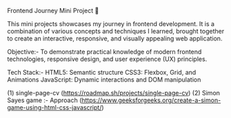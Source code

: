 Frontend Journey Mini Project 🚀

This mini projects showcases my journey in frontend development. It is a combination of various concepts and techniques I learned, brought together to create an interactive, responsive, and visually appealing web application.

Objective:- To demonstrate practical knowledge of modern frontend technologies, responsive design, and user experience (UX) principles.

Tech Stack:-
HTML5: Semantic structure
CSS3: Flexbox, Grid, and Animations
JavaScript: Dynamic interactions and DOM manipulation


(1) single-page-cv (https://roadmap.sh/projects/single-page-cv)
(2) Simon Sayes game :-
    Approach (https://www.geeksforgeeks.org/create-a-simon-game-using-html-css-javascript/)
    
